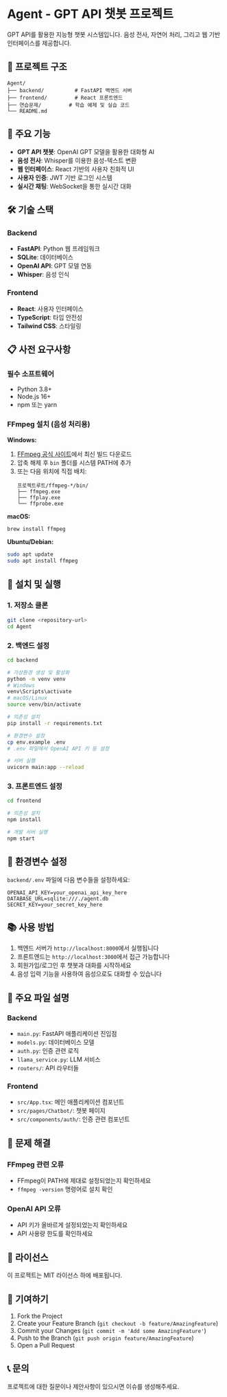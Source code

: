 # Agent - GPT API 챗봇 프로젝트

GPT API를 활용한 지능형 챗봇 시스템입니다. 음성 전사, 자연어 처리, 그리고 웹 기반 인터페이스를 제공합니다.

## 📁 프로젝트 구조

```
Agent/
├── backend/          # FastAPI 백엔드 서버
├── frontend/         # React 프론트엔드
├── 연습문제/         # 학습 예제 및 실습 코드
└── README.md
```

## 🚀 주요 기능

- **GPT API 챗봇**: OpenAI GPT 모델을 활용한 대화형 AI
- **음성 전사**: Whisper를 이용한 음성-텍스트 변환
- **웹 인터페이스**: React 기반의 사용자 친화적 UI
- **사용자 인증**: JWT 기반 로그인 시스템
- **실시간 채팅**: WebSocket을 통한 실시간 대화

## 🛠️ 기술 스택

### Backend
- **FastAPI**: Python 웹 프레임워크
- **SQLite**: 데이터베이스
- **OpenAI API**: GPT 모델 연동
- **Whisper**: 음성 인식

### Frontend
- **React**: 사용자 인터페이스
- **TypeScript**: 타입 안전성
- **Tailwind CSS**: 스타일링

## 📋 사전 요구사항

### 필수 소프트웨어
- Python 3.8+
- Node.js 16+
- npm 또는 yarn

### FFmpeg 설치 (음성 처리용)

**Windows:**
1. [FFmpeg 공식 사이트](https://ffmpeg.org/download.html#build-windows)에서 최신 빌드 다운로드
2. 압축 해제 후 `bin` 폴더를 시스템 PATH에 추가
3. 또는 다음 위치에 직접 배치:
   ```
   프로젝트루트/ffmpeg-*/bin/
   ├── ffmpeg.exe
   ├── ffplay.exe
   └── ffprobe.exe
   ```

**macOS:**
```bash
brew install ffmpeg
```

**Ubuntu/Debian:**
```bash
sudo apt update
sudo apt install ffmpeg
```

## 🔧 설치 및 실행

### 1. 저장소 클론
```bash
git clone <repository-url>
cd Agent
```

### 2. 백엔드 설정
```bash
cd backend

# 가상환경 생성 및 활성화
python -m venv venv
# Windows
venv\Scripts\activate
# macOS/Linux
source venv/bin/activate

# 의존성 설치
pip install -r requirements.txt

# 환경변수 설정
cp env.example .env
# .env 파일에서 OpenAI API 키 등 설정

# 서버 실행
uvicorn main:app --reload
```

### 3. 프론트엔드 설정
```bash
cd frontend

# 의존성 설치
npm install

# 개발 서버 실행
npm start
```

## 🔑 환경변수 설정

`backend/.env` 파일에 다음 변수들을 설정하세요:

```env
OPENAI_API_KEY=your_openai_api_key_here
DATABASE_URL=sqlite:///./agent.db
SECRET_KEY=your_secret_key_here
```

## 📚 사용 방법

1. 백엔드 서버가 `http://localhost:8000`에서 실행됩니다
2. 프론트엔드는 `http://localhost:3000`에서 접근 가능합니다
3. 회원가입/로그인 후 챗봇과 대화를 시작하세요
4. 음성 입력 기능을 사용하여 음성으로도 대화할 수 있습니다

## 🎯 주요 파일 설명

### Backend
- `main.py`: FastAPI 애플리케이션 진입점
- `models.py`: 데이터베이스 모델
- `auth.py`: 인증 관련 로직
- `llama_service.py`: LLM 서비스
- `routers/`: API 라우터들

### Frontend
- `src/App.tsx`: 메인 애플리케이션 컴포넌트
- `src/pages/Chatbot/`: 챗봇 페이지
- `src/components/auth/`: 인증 관련 컴포넌트

## 🚨 문제 해결

### FFmpeg 관련 오류
- FFmpeg이 PATH에 제대로 설정되었는지 확인하세요
- `ffmpeg -version` 명령어로 설치 확인

### OpenAI API 오류
- API 키가 올바르게 설정되었는지 확인하세요
- API 사용량 한도를 확인하세요

## 📄 라이선스

이 프로젝트는 MIT 라이선스 하에 배포됩니다.

## 🤝 기여하기

1. Fork the Project
2. Create your Feature Branch (`git checkout -b feature/AmazingFeature`)
3. Commit your Changes (`git commit -m 'Add some AmazingFeature'`)
4. Push to the Branch (`git push origin feature/AmazingFeature`)
5. Open a Pull Request

## 📞 문의

프로젝트에 대한 질문이나 제안사항이 있으시면 이슈를 생성해주세요.
